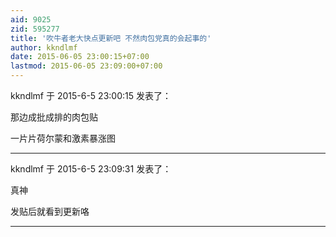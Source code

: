 ```yaml
---
aid: 9025
zid: 595277
title: '吹牛者老大快点更新吧 不然肉包党真的会起事的'
author: kkndlmf
date: 2015-06-05 23:00:15+07:00
lastmod: 2015-06-05 23:09:00+07:00
---
```


kkndlmf 于 2015-6-5 23:00:15 发表了：

那边成批成排的肉包贴

一片片荷尔蒙和激素暴涨图

---------

kkndlmf 于 2015-6-5 23:09:31 发表了：

真神

发贴后就看到更新咯

---------

